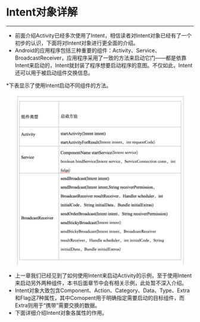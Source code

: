 # Intent对象详解
---
* 前面介绍Activity已经多次使用了Intent，相信读者对Intent对象已经有了一个初步的认识，下面将对Intent对象进行更全面的介绍。
* Android的应用程序包括三种重要的组件：Activity、Service、BroadcastReceiver，应用程序采用了一致的方法来启动它门——都是依靠Intent来启动的，Intent就封装了程序想要启动程序的意图。不仅如此，Intent还可以用于被启动组件交换信息。

*下表显示了使用Intent启动不同组件的方法。
![](5-1-1.png)

* 上一章我们已经见到了如何使用Intent来启动Activity的示例，至于使用Intent来启动另外两种组件，本书后面章节中会有相关示例，此处暂不深入介绍。
* Intent对象大致包含Component、Action、Category、Data、Type、Extra和Flag这7种属性，其中Comopent用于明确指定需要启动的目标组件，而Extra则用于“携带”需要交换的数据。
* 下面详细介绍Intent对象各属性的作用。

